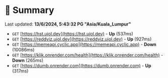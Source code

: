 # 📖 Summary
Last updated: **13/6/2024, 5:43:32 PG "Asia/Kuala_Lumpur"**

- `GET` [https://hst.ujol.dev](https://hst.ujol.dev) - **Up** (537ms)
- `GET` [https://reddviz.ujol.dev](https://reddviz.ujol.dev) - **Up** (927ms)
- `GET` [https://memeapi.cyclic.app](https://memeapi.cyclic.app) - **Down** (10086ms)
- `GET` [https://klik.onrender.com/health](https://klik.onrender.com/health) - **Down** (265ms)
- `GET` [https://dumb.onrender.com](https://dumb.onrender.com) - **Up** (317ms)
